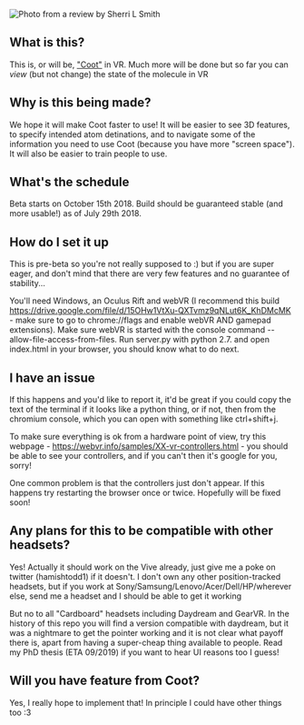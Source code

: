 ![Photo from a review by Sherri L Smith](http://hamishtodd1.github.io/personal/vrExample.png)

## What is this?

This is, or will be, ["Coot"](https://www2.mrc-lmb.cam.ac.uk/personal/pemsley/coot/) in VR. Much more will be done but so far you can *view* (but not change) the state of the molecule in VR

## Why is this being made?

We hope it will make Coot faster to use! It will be easier to see 3D features, to specify intended atom detinations, and to navigate some of the information you need to use Coot (because you have more "screen space"). It will also be easier to train people to use.

## What's the schedule

Beta starts on October 15th 2018. Build should be guaranteed stable (and more usable!) as of July 29th 2018.

## How do I set it up

This is pre-beta so you're not really supposed to :) but if you are super eager, and don't mind that there are very few features and no guarantee of stability...

You'll need Windows, an Oculus Rift and webVR (I recommend this build https://drive.google.com/file/d/15OHw1VtXu-QXTvmz9qNLut6K_KhDMcMK - make sure to go to chrome://flags and enable webVR AND gamepad extensions). Make sure webVR is started with the console command --allow-file-access-from-files. Run server.py with python 2.7. and open index.html in your browser, you should know what to do next.

## I have an issue

If this happens and you'd like to report it, it'd be great if you could copy the text of the terminal if it looks like a python thing, or if not, then from the chromium console, which you can open with something like ctrl+shift+j.

To make sure everything is ok from a hardware point of view, try this webpage - https://webvr.info/samples/XX-vr-controllers.html - you should be able to see your controllers, and if you can't then it's google for you, sorry!

One common problem is that the controllers just don't appear. If this happens try restarting the browser once or twice. Hopefully will be fixed soon!

## Any plans for this to be compatible with other headsets?

Yes! Actually it should work on the Vive already, just give me a poke on twitter (hamishtodd1) if it doesn't. I don't own any other position-tracked headsets, but if you work at Sony/Samsung/Lenovo/Acer/Dell/HP/wherever else, send me a headset and I should be able to get it working

But no to all "Cardboard" headsets including Daydream and GearVR. In the history of this repo you will find a version compatible with daydream, but it was a nightmare to get the pointer working and it is not clear what payoff there is, apart from having a super-cheap thing available to people. Read my PhD thesis (ETA 09/2019) if you want to hear UI reasons too I guess!

## Will you have feature <x> from Coot?

Yes, I really hope to implement that! In principle I could have other things too :3